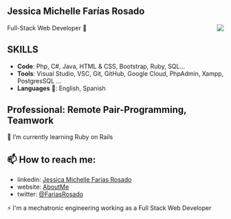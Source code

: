 ## Jessica Michelle Farías Rosado
Full-Stack Web Developer 👋
<img align="right" src="https://github-readme-stats.vercel.app/api/?username=jessicafarias&show_icons=true&hide_border=true" />

## SKILLS
 - **Code**: Php, C#, Java, HTML & CSS, Bootstrap, Ruby, SQL...
 - **Tools**: Visual Studio, VSC, Git, GitHub, Google Cloud, PhpAdmin, Xampp, PostgresSQL ...
 - **Languages** 💬: English, Spanish

## Professional: Remote Pair-Programming, Teamwork
🌱 I’m currently learning Ruby on Rails


## 📫 How to reach me:
 - linkedin: [Jessica Michelle Farias Rosado](https://www.linkedin.com/in/jessica-michelle-farias-rosado/)
 - website: [AboutMe](http://jessicafarias.dx.am/)
 - twitter: [@FariasRosado](https://twitter.com/FariasRosado)

⚡ I'm a mechatronic engineering working as a Full Stack Web Developer


